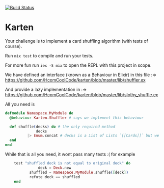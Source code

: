 [![Build Status](https://travis-ci.org/HcomCoolCode/karten.svg?branch=master)](https://travis-ci.org/HcomCoolCode/karten)
# Karten

Your challenge is to implement a card shuffling algorithm (with tests of course). 

Run `mix test` to compile and run your tests.

For more fun run `iex -S mix` to open the REPL with this project in scope.

We have defined an interface (known as a Behaviour in Elixir) in this file :=> https://github.com/HcomCoolCode/karten/blob/master/lib/shuffler.ex

And provide a lazy implementation in :=>  https://github.com/HcomCoolCode/karten/blob/master/lib/slothy_shuffle.ex

All you need is

```elixir
defmodule Namespace.MyModule do
  @behaviour Karten.Shuffler # says we implement this behaviour 

  def shuffle(decks) do # the only required method
    	      decks
	      |> Enum.concat # decks is a List of Lists `[[Cards]]` but we return a `[Card]`
  end
end
```

While that is all you need, it wont pass many tests :( for example

```elixir
	test "shuffled deck is not equal to original deck" do
	     	   deck = Deck.new
		   shuffled = Namespace.MyModule.shuffle([deck])
		   refute deck == shuffled
	end
```

